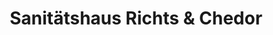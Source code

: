 ---
title: "Sanitätshaus Richts & Chedor"
url: /beckum/sanitaetshaus-richts-und-chedor/
shop: Sanitätshaus
---